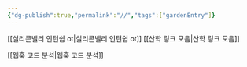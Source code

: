 ```yaml
---
{"dg-publish":true,"permalink":"//","tags":["gardenEntry"]}
---
```



[[실리콘벨리 인턴쉽 ot\|실리콘벨리 인턴쉽 ot]]
[[산학 링크 모음\|산학 링크 모음]]

[[웹훅 코드 분석\|웹훅 코드 분석]]
